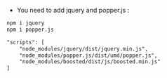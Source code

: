 
* You need to add jquery and popper.js :
```html
npm i jquery
npm i popper.js
```
```html
"scripts": [
    "node_modules/jquery/dist/jquery.min.js",
    "node_modules/popper.js/dist/umd/popper.js",
    "node_modules/boosted/dist/js/boosted.min.js"
]
```
